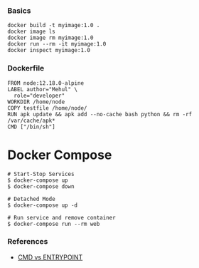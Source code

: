 ### Basics
```
docker build -t myimage:1.0 .
docker image ls
docker image rm myimage:1.0
docker run --rm -it myimage:1.0
docker inspect myimage:1.0
```

### Dockerfile
```
FROM node:12.18.0-alpine
LABEL author="Mehul" \
  role="developer"
WORKDIR /home/node
COPY testfile /home/node/
RUN apk update && apk add --no-cache bash python && rm -rf /var/cache/apk*
CMD ["/bin/sh"]
```

# Docker Compose
```
# Start-Stop Services
$ docker-compose up
$ docker-compose down

# Detached Mode
$ docker-compose up -d

# Run service and remove container
$ docker-compose run --rm web
```


### References
- [CMD vs ENTRYPOINT](https://docs.docker.com/engine/reference/builder/#entrypoint)
